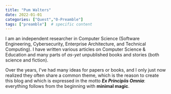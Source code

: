 ```yaml
---
title: "Pum Walters"
date: 2022-01-01
categories: ["Quest","0-Preamble"]
tags: ["preamble"]  # specific content
---
```

I am an independent researcher in Computer Science (Software Engineering, Cybersecurity, Enterprise Architecture, and Technical Computing). I have written various articles on Computer Science & Education and many parts of *as-yet* unpublished books and stories (both science and fiction). 

Over the years, I've had many ideas for papers or books, and I only just now realized they often share a common theme, which is the reason to create this blog and which is expressed in the motto ***Ex Principiis Omnia***: everything follows from the beginning with **minimal magic**.

